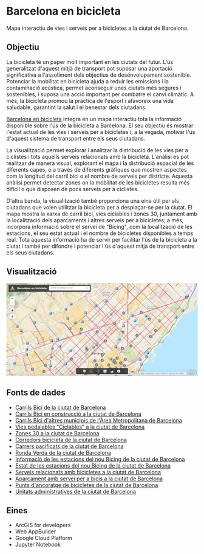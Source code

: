 # Barcelona en bicicleta

Mapa interactiu de vies i serveis per a bicicletes a la ciutat de Barcelona.

## Objectiu

La bicicleta té un paper molt important en les ciutats del futur.
L'ús generalitzat d'aquest mitjà de transport pot suposar una aportació significativa a l'assoliment dels objectius de desenvolupament sostenible.
Potenciar la mobilitat en bicicleta ajuda a reduir les emissions i la contaminació acústica, permet aconseguir unes ciutats més segures i sostenibles, i suposa una acció important per combatre el canvi climàtic.
A més, la bicicleta promou la pràctica de l'esport i afavoreix una vida saludable, garantint la salut i el benestar dels ciutadans.

[Barcelona en bicicleta](https://storage.googleapis.com/barcelonaenbicicleta/index.html) integra en un mapa interactiu tota la informació disponible sobre l'ús de la bicicleta a Barcelona.
El seu objectiu és mostrar l'estat actual de les vies i serveis per a bicicletes i, a la vegada, motivar l'ús d'aquest sistema de transport entre els seus ciutadans.

La visualització permet explorar i analitzar la distribució de les vies per a ciclistes i tots aquells serveis relacionats amb la bicicleta.
L'anàlisi es pot realitzar de manera visual, explorant el mapa i la distribució espacial de les diferents capes, o a través de diferents gràfiques que mostren aspectes com la longitud del carril bici o el nombre de serveis per districte.
Aquesta anàlisi permet detectar zones on la mobilitat de les bicicletes resulta més difícil o que disposen de pocs serveis per a ciclistes.

D'altra banda, la visualització també proporciona una eina útil per als ciutadans que volen utilitzar la bicicleta per a desplaçar-se per la ciutat.
El mapa mostra la xarxa de carril bici, vies ciclables i zones 30, juntament amb la localització dels aparcaments i altres serveis per a bicicletes; a més, incorpora informació sobre el servei de "Bicing", com la localització de les estacions, el seu estat actual i el nombre de bicicletes disponibles a temps real.
Tota aquesta informació ha de servir per facilitar l'ús de la bicicleta a la ciutat i també per difondre i potenciar l'ús d'aquest mitjà de transport entre els seus ciutadans.


## Visualització

[![Barcelona en Bicicleta](images/BarcelonaEnBicicleta.png)](https://storage.googleapis.com/barcelonaenbicicleta/index.html)

## Fonts de dades

* [Carrils Bici de la ciutat de Barcelona](https://opendata-ajuntament.barcelona.cat/data/ca/dataset/carril-bici)
* [Carrils Bici en construcció a la ciutat de Barcelona](https://opendata-ajuntament.barcelona.cat/data/ca/dataset/carrils-bici-en-construccio)
* [Carrils Bici d'altres municipis de l'Àrea Metropolitana de Barcelona](https://opendata-ajuntament.barcelona.cat/data/ca/dataset/carrils-bici-municipis)
* [Vies pedalables "Ciclables" a la ciutat de Barcelona](https://opendata-ajuntament.barcelona.cat/data/ca/dataset/vies-ciclables)
* [Zones 30 a la ciutat de Barcelona](https://opendata-ajuntament.barcelona.cat/data/ca/dataset/zones30-carrers)
* [Corredors bicicleta de la ciutat de Barcelona](https://opendata-ajuntament.barcelona.cat/data/ca/dataset/corredors-bici-bcn)
* [Carrers pacificats de la ciutat de Barcelona](https://opendata-ajuntament.barcelona.cat/data/ca/dataset/carrers-pacificats-bici-bcn)
* [Ronda Verda de la ciutat de Barcelona](https://opendata-ajuntament.barcelona.cat/data/ca/dataset/ronda-verda)
* [Informació de les estacions del nou Bicing de la ciutat de Barcelona](https://opendata-ajuntament.barcelona.cat/data/ca/dataset/informacio-estacions-bicing)
* [Estat de les estacions del nou Bicing de la ciutat de Barcelona](https://opendata-ajuntament.barcelona.cat/data/ca/dataset/estat-estacions-bicing)
* [Serveis relacionats amb bicicletes a la ciutat de Barcelona](https://opendata-ajuntament.barcelona.cat/data/ca/dataset/bicicletes)
* [Aparcament amb servei per a bicis a la ciutat de Barcelona](https://opendata-ajuntament.barcelona.cat/data/ca/dataset/aparcaments-servei-bicis)
* [Punts d'ancoratge de bicicletes de la ciutat de Barcelona](https://opendata-ajuntament.barcelona.cat/data/ca/dataset/punts-ancoratge-bicicletes)
* [Unitats administratives de la ciutat de Barcelona](https://opendata-ajuntament.barcelona.cat/data/ca/dataset/20170706-districtes-barris)

## Eines

* ArcGIS for developers
* Web AppBuilder
* Google Cloud Platform
* Jupyter Notebook

